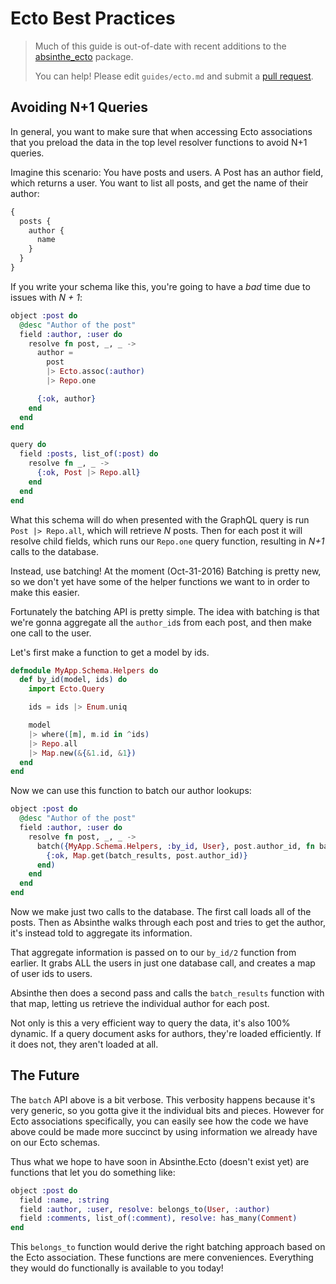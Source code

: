# Ecto Best Practices

> Much of this guide is out-of-date with recent additions to the [absinthe_ecto](https://hex.pm/packages/absinthe_ecto)
> package.
>
> You can help! Please edit `guides/ecto.md` and submit a [pull request](https://github.com/absinthe-graphql/absinthe/pulls).

## Avoiding N+1 Queries

In general, you want to make sure that when accessing Ecto associations that you
preload the data in the top level resolver functions to avoid N+1 queries.

Imagine this scenario: You have posts and users. A Post has an author field, which
returns a user. You want to list all posts, and get the name of their author:

```graphql
{
  posts {
    author {
      name
    }
  }
}
```

If you write your schema like this, you're going to have a _bad_ time due to issues with _N + 1_:

```elixir
object :post do
  @desc "Author of the post"
  field :author, :user do
    resolve fn post, _, _ ->
      author =
        post
        |> Ecto.assoc(:author)
        |> Repo.one

      {:ok, author}
    end
  end
end

query do
  field :posts, list_of(:post) do
    resolve fn _, _ ->
      {:ok, Post |> Repo.all}
    end
  end
end
```

What this schema will do when presented with the GraphQL query is
run `Post |> Repo.all`, which will retrieve _N_ posts. Then for each
post it will resolve child fields, which runs our `Repo.one` query
function, resulting in _N+1_ calls to the database.

Instead, use batching! At the moment (Oct-31-2016) Batching is pretty new, so we
don't yet have some of the helper functions we want to in order to make this easier.

Fortunately the batching API is pretty simple. The idea with batching is that we're
gonna aggregate all the `author_id`s from each post, and then make one call to the user.

Let's first make a function to get a model by ids.

```elixir
defmodule MyApp.Schema.Helpers do
  def by_id(model, ids) do
    import Ecto.Query

    ids = ids |> Enum.uniq

    model
    |> where([m], m.id in ^ids)
    |> Repo.all
    |> Map.new(&{&1.id, &1})
  end
end
```

Now we can use this function to batch our author lookups:

```elixir
object :post do
  @desc "Author of the post"
  field :author, :user do
    resolve fn post, _, _ ->
      batch({MyApp.Schema.Helpers, :by_id, User}, post.author_id, fn batch_results ->
        {:ok, Map.get(batch_results, post.author_id)}
      end)
    end
  end
end
```

Now we make just two calls to the database. The first call loads all of the posts.
Then as Absinthe walks through each post and tries to get the author, it's instead
told to aggregate its information.

That aggregate information is passed on to our `by_id/2` function from earlier.
It grabs ALL the users in just one database call, and creates a map of user ids
to users.

Absinthe then does a second pass and calls the `batch_results` function with that
map, letting us retrieve the individual author for each post.

Not only is this a very efficient way to query the data, it's also 100% dynamic.
If a query document asks for authors, they're loaded efficiently. If it does not,
they aren't loaded at all.

## The Future

The `batch` API above is a bit verbose. This verbosity happens because it's very
generic, so you gotta give it the individual bits and pieces. However for Ecto
associations specifically, you can easily see how the code we have above could be
made more succinct by using information we already have on our Ecto schemas.

Thus what we hope to have soon in Absinthe.Ecto (doesn't exist yet) are functions
that let you do something like:

```elixir
object :post do
  field :name, :string
  field :author, :user, resolve: belongs_to(User, :author)
  field :comments, list_of(:comment), resolve: has_many(Comment)
end
```

This `belongs_to` function would derive the right batching approach based on the
Ecto association. These functions are mere conveniences. Everything they would do
functionally is available to you today!
